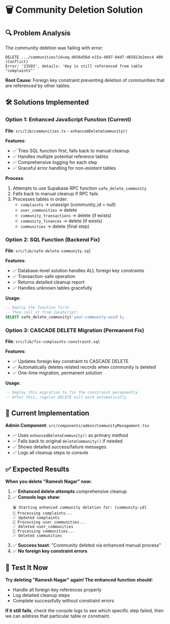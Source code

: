 # 🗑️ Community Deletion Solution

## **🔍 Problem Analysis**

The community deletion was failing with error:
```
DELETE .../communities?id=eq.d656d56d-e15a-4897-84d7-d65813e2eec4 409 (Conflict)
Error: '23503', details: 'Key is still referenced from table "complaints"'
```

**Root Cause**: Foreign key constraint preventing deletion of communities that are referenced by other tables.

## **🛠️ Solutions Implemented**

### **Option 1: Enhanced JavaScript Function (Current)**

**File**: `src/lib/communities.ts` - `enhancedDeleteCommunity()`

**Features**:
- ✅ Tries SQL function first, falls back to manual cleanup
- ✅ Handles multiple potential reference tables
- ✅ Comprehensive logging for each step
- ✅ Graceful error handling for non-existent tables

**Process**:
1. Attempts to use Supabase RPC function `safe_delete_community`
2. Falls back to manual cleanup if RPC fails
3. Processes tables in order:
   - `complaints` → unassign (community_id = null)
   - `user_communities` → delete
   - `community_transactions` → delete (if exists)
   - `community_finances` → delete (if exists)
   - `communities` → delete (final step)

### **Option 2: SQL Function (Backend Fix)**

**File**: `src/lib/safe-delete-community.sql`

**Features**:
- ✅ Database-level solution handles ALL foreign key constraints
- ✅ Transaction-safe operation
- ✅ Returns detailed cleanup report
- ✅ Handles unknown tables gracefully

**Usage**:
```sql
-- Deploy the function first
-- Then call it from JavaScript:
SELECT safe_delete_community('your-community-uuid');
```

### **Option 3: CASCADE DELETE Migration (Permanent Fix)**

**File**: `src/lib/fix-complaints-constraint.sql`

**Features**:
- ✅ Updates foreign key constraint to CASCADE DELETE
- ✅ Automatically deletes related records when community is deleted
- ✅ One-time migration, permanent solution

**Usage**:
```sql
-- Deploy this migration to fix the constraint permanently
-- After this, regular DELETE will work automatically
```

## **🎯 Current Implementation**

**Admin Component**: `src/components/admin/CommunityManagement.tsx`
- ✅ Uses `enhancedDeleteCommunity()` as primary method
- ✅ Falls back to original `deleteCommunity()` if needed
- ✅ Shows detailed success/failure messages
- ✅ Logs all cleanup steps to console

## **✅ Expected Results**

**When you delete "Ramesh Nagar" now:**

1. ✅ **Enhanced delete attempts** comprehensive cleanup
2. ✅ **Console logs show**:
   ```
   🗑️ Starting enhanced community deletion for: [community-id]
   🔄 Processing complaints...
   ✅ Updated complaints
   🔄 Processing user_communities...
   ✅ Deleted user_communities
   🔄 Processing communities...
   ✅ Deleted communities
   ```
3. ✅ **Success toast**: "Community deleted via enhanced manual process"
4. ✅ **No foreign key constraint errors**

## **🚀 Test It Now**

**Try deleting "Ramesh Nagar" again! The enhanced function should:**
- Handle all foreign key references properly
- Log detailed cleanup steps
- Complete successfully without constraint errors

**If it still fails**, check the console logs to see which specific step failed, then we can address that particular table or constraint.

